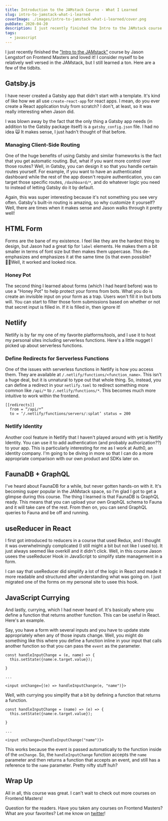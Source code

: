 ```yaml
---
title: Introduction to the JAMstack Course - What I Learned
slug: intro-to-jamstack-what-i-learned
coverImage: ./images/intro-to-jamstack-what-i-learned/cover.png
pubDate: 2020-04-20
description: I just recently finished the Intro to the JAMstack course by Jason Lengstorf on Frontend Masters and loved it! I consider myself to be relatively well versed in the JAMstack, but I still learned a ton. Here are a few of the tidbits.
tags:
  - javascript
---
```


I just recently finished the ["Intro to the JAMstack"](https://frontendmasters.com/workshops/jamstack/) course by Jason Lengstorf on Frontend Masters and loved it! I consider myself to be relatively well versed in the JAMstack, but I still learned a ton. Here are a few of the tidbits.

## Gatsby.js

I have never created a Gatsby app that didn't start with a template. It's kind of like how we all use `create-react-app` for react apps. I mean, do you ever create a React application truly from scratch? I don't, at least, so it was really interesting when Jason did.

I was blown away by the fact that the only thing a Gatsby app needs (in addition to the Gatsby package itself) is a `gatsby_config.json` file. I had no idea 🙀 It makes sense, I just hadn't thought of that before.

### Managing Client-Side Routing

One of the huge benefits of using Gatsby and similar frameworks is the fact that you get automatic routing. But, what if you want more control over those routes? Well, in Gatsby, you can design it so that you handle certain routes yourself. For example, if you want to have an authenticated dashboard while the rest of the app doesn't require authentication, you can target those specific routes, `/dashboard/*`, and do whatever logic you need to instead of letting Gatsby do it by default.

Again, this was super interesting because it's not something you see very often. Gatsby's built-in routing is amazing, so why customize it yourself? Well, there are times when it makes sense and Jason walks through it pretty well!

## HTML Form

Forms are the bane of my existence. I feel like they are the hardest thing to design, but Jason had a great tip for `label` elements. He makes them a bit smaller in terms of font size but then makes them uppercase. This de-emphasizes and emphasizes it at the same time (is that even possible? 🤷‍♂️Well, it worked and looked nice.

### Honey Pot

The second thing I learned about forms (which I had heard before) was to use a "Honey Pot" to help protect your forms from bots. What you do is create an invisible input on your form as a trap. Users won't fill it in but bots will. You can start to filter those form submissions based on whether or not that secret input is filled in. If it is filled in, then ignore it!

## Netlify

Netlify is by far my one of my favorite platforms/tools, and I use it to host my personal sites including serverless functions. Here's a little nugget I picked up about serverless functions.

### Define Redirects for Serverless Functions

One of the issues with serverless functions in Netlify is how you access them. They are available at `/.netlify/functions/<function_name>`. This isn't a huge deal, but it is unnatural to type out that whole thing. So, instead, you can define a redirect in your `netlify.toml` to redirect something more common like `/api/*` to `/.netlify/functions/*`. This becomes much more intuitive to work within the frontend.

    [[redirects]]
      from = “/api/*”
      to = ‘/.netlify/functions/servers/:splat’ status = 200

### Netlify Identity

Another cool feature in Netlify that I haven't played around with yet is Netlify Identity. You can use it to add authentication (and probably authorization??) to your app. This is particularly interesting for me as I work at Auth0, an identity company. I'm going to be diving in more so that I can do a more appropriate comparison with our own product and SDKs later on.

## FaunaDB + GraphQL

I've heard about FaunaDB for a while, but never gotten hands-on with it. It's becoming super popular in the JAMstack space, so I'm glad I got to get a glimpse during this course. The thing I learned is that FaunaDB is GraphQL ready. This means that you can upload your own GraphQL schema to Fauna and it will take care of the rest. From then on, you can send GraphQL queries to Fauna and be off and running.

## useReducer in React

I first got introduced to reducers in a course that used Redux, and I thought it was overwhelmingly complicated (I still might a bit but not like I used to). It just always seemed like overkill and it didn't click. Well, in this course Jason usees the useReducer Hook in JavaScript to simplify state management in a form.

I can say that useReducer did simplify a lot of the logic in React and made it more readable and structured after understanding what was going on. I just migrated one of the forms on my personal site to usee this hook.

## JavaScript Currying

And lastly, currying, which I had never heard of. It's basically where you define a function that returns another function. This can be useful in React. Here's an example.

Say, you have a form with several inputs and you have to update state appropriately when any of those inputs change. Well, you might do something like this where you define a function inline in your input that calls another function so that you can pass the `event` as the parameter.

    const handleInputChange = (e, name) => {
      this.setState({name:e.target.value});

    }

    ...

    <input onChange={(e) => handleInputChange(e, "name")}>

Well, with currying you simplify that a bit by defining a function that returns a function.

    const handleInputChange = (name) => (e) => {
      this.setState({name:e.target.value});

    }

    ...

    <input onChange={handleInputChange("name")}>

This works because the event is passed automatically to the function inside of the `onChange`. So, the `handleInputChange` function accepts the `name` parameter and then returns a function that accepts an event, and still has a reference to the `name` parameter. Pretty nifty stuff huh?

## Wrap Up

All in all, this course was great. I can't wait to check out more courses on Frontend Masters!

Question for the readers. Have you taken any courses on Frontend Masters? What are your favorites? Let me know on [twitter](https://twitter.com/jamesqquick)!

